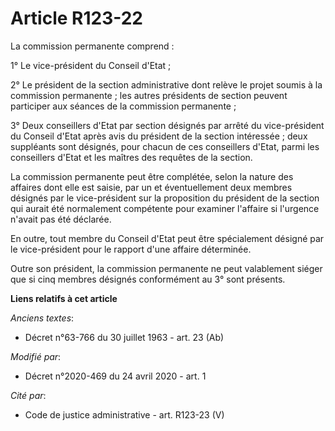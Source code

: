 # Article R123-22

La commission permanente comprend :

1° Le vice-président du Conseil d'Etat ;

2° Le président de la section administrative dont relève le projet soumis à la commission permanente ; les autres présidents
de section peuvent participer aux séances de la commission permanente ;

3° Deux conseillers d'Etat par section désignés par arrêté du vice-président du Conseil d'Etat après avis du président de la
section intéressée ; deux suppléants sont désignés, pour chacun de ces conseillers d'Etat, parmi les conseillers d'Etat et
les maîtres des requêtes de la section.

La commission permanente peut être complétée, selon la nature des affaires dont elle est saisie, par un et éventuellement
deux membres désignés par le vice-président sur la proposition du président de la section qui aurait été normalement
compétente pour examiner l'affaire si l'urgence n'avait pas été déclarée.

En outre, tout membre du Conseil d'Etat peut être spécialement désigné par le vice-président pour le rapport d'une affaire
déterminée.

Outre son président, la commission permanente ne peut valablement siéger que si cinq membres désignés conformément au 3° sont
présents.

**Liens relatifs à cet article**

_Anciens textes_:

  - Décret n°63-766 du 30 juillet 1963 - art. 23 (Ab)

_Modifié par_:

  - Décret n°2020-469 du 24 avril 2020 - art. 1

_Cité par_:

  - Code de justice administrative - art. R123-23 (V)
